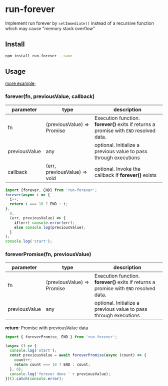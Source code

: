 # run-forever

Implement run forever by `setImmediate()` instead of a recursive function which may cause "memory stack overflow" 

## Install
``` bash
npm install run-forever --save
```

## Usage
[more example](./example);

### forever(fn, previousValue, callback)

| parameter     | type                         | description                                                                            |
| ------------- | ---------------------------- |----------------------------------------------------------------------------------------|
| fn            | (previousValue) => Promise   | Execution function. **forever()** exits if returns a promise with `END` resolved data. |
| previousValue | any                          | optional. Initialize a previous value to pass through executions                       |
| callback      | (err, previousValue) => void | optional. Invoke the callback if **forever()** exists                                            |

```typescript
import {forever, END} from 'run-forever';
forever(async i => {
  i++;
  return i === 10 ? END : i;
},
  0,
  (err, previousValue) => {
    if(err) console.error(err);
    else console.log(previousValue);
  }
);
console.log('start');
```

### foreverPromise(fn, previousValue)

| parameter     | type                       | description                                                                            |
| ------------- | -------------------------- | -------------------------------------------------------------------------------------- |
| fn            | (previousValue) => Promise | Execution function. **forever()** exits if returns a promise with `END` resolved data. |
| previousValue | any                        | optional. Initialize a previous value to pass through executions                                 |

**return**: Promise with previousValue data

```typescript
import { foreverPromise, END } from 'run-forever';

(async () => {
  console.log('start');
  const previousValue = await foreverPromise(async (count) => {
    count++;
    return count === 10 ? END : count;
  }, 0);
  console.log('forever done ' + previousValue);
})().catch(console.error);
```
